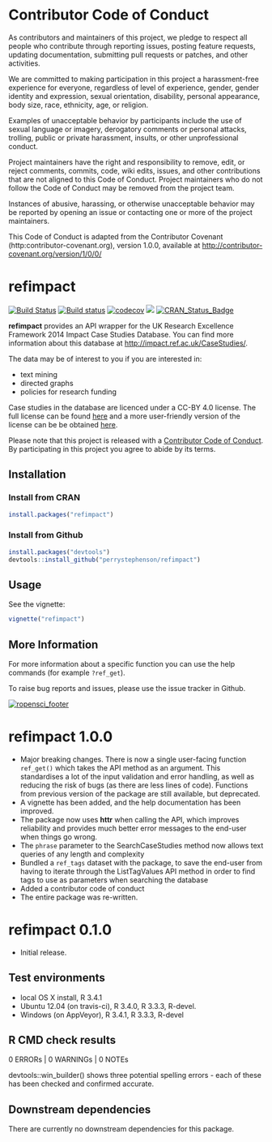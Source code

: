 # Contributor Code of Conduct

As contributors and maintainers of this project, we pledge to respect all people who 
contribute through reporting issues, posting feature requests, updating documentation,
submitting pull requests or patches, and other activities.

We are committed to making participation in this project a harassment-free experience for
everyone, regardless of level of experience, gender, gender identity and expression,
sexual orientation, disability, personal appearance, body size, race, ethnicity, age, or religion.

Examples of unacceptable behavior by participants include the use of sexual language or
imagery, derogatory comments or personal attacks, trolling, public or private harassment,
insults, or other unprofessional conduct.

Project maintainers have the right and responsibility to remove, edit, or reject comments,
commits, code, wiki edits, issues, and other contributions that are not aligned to this 
Code of Conduct. Project maintainers who do not follow the Code of Conduct may be removed 
from the project team.

Instances of abusive, harassing, or otherwise unacceptable behavior may be reported by 
opening an issue or contacting one or more of the project maintainers.

This Code of Conduct is adapted from the Contributor Covenant 
(http:contributor-covenant.org), version 1.0.0, available at 
http://contributor-covenant.org/version/1/0/0/

<!-- README.md is generated from README.Rmd. Please edit that file -->
refimpact
=========

[![Build Status](https://travis-ci.org/ropensci/refimpact.svg?branch=master)](https://travis-ci.org/ropensci/refimpact) 
[![Build status](https://ci.appveyor.com/api/projects/status/jxj1yela4a6ym6wb/branch/master?svg=true)](https://ci.appveyor.com/project/perrystephenson/refimpact/branch/master) 
[![codecov](https://codecov.io/gh/ropensci/refimpact/branch/master/graph/badge.svg)](https://codecov.io/gh/ropensci/refimpact) 
[![](https://badges.ropensci.org/78_status.svg)](https://github.com/ropensci/onboarding/issues/78) 
[![CRAN\_Status\_Badge](http://www.r-pkg.org/badges/version/refimpact)](https://CRAN.R-project.org/package=refimpact)

**refimpact** provides an API wrapper for the UK Research Excellence Framework 2014 Impact Case Studies Database. You can find more information about this database at <http://impact.ref.ac.uk/CaseStudies/>.

The data may be of interest to you if you are interested in:

-   text mining
-   directed graphs
-   policies for research funding

Case studies in the database are licenced under a CC-BY 4.0 license. The full license can be found [here](https://creativecommons.org/licenses/by/4.0/legalcode) and a more user-friendly version of the license can be be obtained [here](https://creativecommons.org/licenses/by/4.0/).

Please note that this project is released with a [Contributor Code of Conduct](CONDUCT.md). By participating in this project you agree to abide by its terms.

Installation
------------

### Install from CRAN

``` r
install.packages("refimpact")
```

### Install from Github

``` r
install.packages("devtools")
devtools::install_github("perrystephenson/refimpact")
```

Usage
-----

See the vignette:

``` r
vignette("refimpact")
```

More Information
----------------

For more information about a specific function you can use the help commands (for example `?ref_get`).

To raise bug reports and issues, please use the issue tracker in Github.

[![ropensci\_footer](https://ropensci.org/public_images/ropensci_footer.png)](https://ropensci.org)
# refimpact 1.0.0

* Major breaking changes. There is now a single user-facing function `ref_get()`
  which takes the API method as an argument. This standardises a lot of the 
  input validation and error handling, as well as reducing the risk of bugs (as 
  there are less lines of code). Functions from previous version of the package
  are still available, but deprecated.
* A vignette has been added, and the help documentation has been improved.
* The package now uses **httr** when calling the API, which improves reliability
  and provides much better error messages to the end-user when things go wrong.
* The `phrase` parameter to the SearchCaseStudies method now allows text queries
  of any length and complexity
* Bundled a `ref_tags` dataset with the package, to save the end-user from 
  having to iterate through the ListTagValues API method in order to find tags
  to use as parameters when searching the database
* Added a contributor code of conduct
* The entire package was re-written.

# refimpact 0.1.0

* Initial release.

## Test environments

* local OS X install, R 3.4.1
* Ubuntu 12.04 (on travis-ci), R 3.4.0, R 3.3.3, R-devel.
* Windows (on AppVeyor), R 3.4.1, R 3.3.3, R-devel

## R CMD check results

0 ERRORs | 0 WARNINGs | 0 NOTEs

devtools::win_builder() shows three potential spelling errors - each of these 
has been checked and confirmed accurate.

## Downstream dependencies

There are currently no downstream dependencies for this package.
